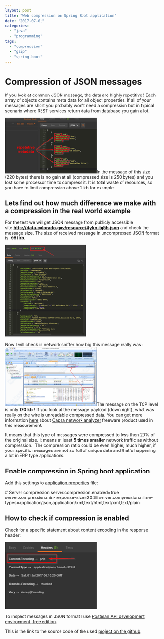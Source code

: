 ```yaml
---
layout: post
title: "Web compression on Spring Boot application"
date: "2017-07-01"
categories: 
  - "java"
  - "programming"
tags: 
  - "compression"
  - "gzip"
  - "spring-boot"
---
```


# Compression of JSON messages

If you look at common JSON message, the data are highly repetitive ! Each array of objects contains meta data for all object properties. If all of your messages are short you probably won't need a compression but in typical scenario where REST services return data from database you gain a lot.

[![](/assets/images/2017-07-01-07_48_44-Postman-300x183.png)](http://bisaga.com/blog/wp-content/uploads/2017/07/2017-07-01-07_48_44-Postman.png)In the message of this size (220 bytes) there is no gain at all (compressed size is 250 bytes) and you lost some processor time to compress it. It is total waste of resources, so you have to limit compression above 2 kb for example.

## Lets find out how much difference we make with a compression in the real world example

For the test we will get JSON message from publicly accessible site **http://data.colorado.gov/resource/4ykn-tg5h.json** and check the message size. The size of received message in uncompressed JSON format is  **951 kb**.

[![](/assets/images/2017-07-01-21_19_44-Windows-Shell-Experience-Host-266x300.png)](http://bisaga.com/blog/wp-content/uploads/2017/07/2017-07-01-21_19_44-Windows-Shell-Experience-Host.png)

Now I will check in network sniffer how big this message really was : [![](/assets/images/2017-07-01-21_15_28-Windows-Shell-Experience-Host-300x193.png)](http://bisaga.com/blog/wp-content/uploads/2017/07/2017-07-01-21_15_28-Windows-Shell-Experience-Host.png)The message on the TCP level is only **170 kb** ! If you look at the message payload (down right), what was really on the wire is unreadable compressed data. You can get more information [here](http://www.colasoft.com/capsa-free/) about [Capsa network analyzer](http://www.colasoft.com/knowledge-base/step-by-step) freeware product used in this measurement.

It means that this type of messages were compressed to less then 20% of the original size. It means at least **5 times smaller** network traffic as without compression.  The compression ratio could be even higher, much higher, if your specific messages are not so full of unique data and that's happening a lot in ERP type applications.

## Enable compression in Spring boot application

Add this settings to [application.properties](https://github.com/bisaga/SpringBootMyApp/blob/master/src/main/resources/application.properties) file:

\# Server compression
server.compression.enabled=true
server.compression.min-response-size=2048
server.compression.mime-types=application/json,application/xml,text/html,text/xml,text/plain

## How to check if compression is enabled

Check for a specific statement about content encoding in the response header :

[![](/assets/images/2017-07-01-08_18_30-Postman-300x218.png)](http://bisaga.com/blog/wp-content/uploads/2017/07/2017-07-01-08_18_30-Postman.png)

To inspect messages in JSON format I use [Postman API development environment, free edition](https://www.getpostman.com/postman).

This is the link to the source code of the used [project on the github](https://github.com/bisaga/SpringBootMyApp).
